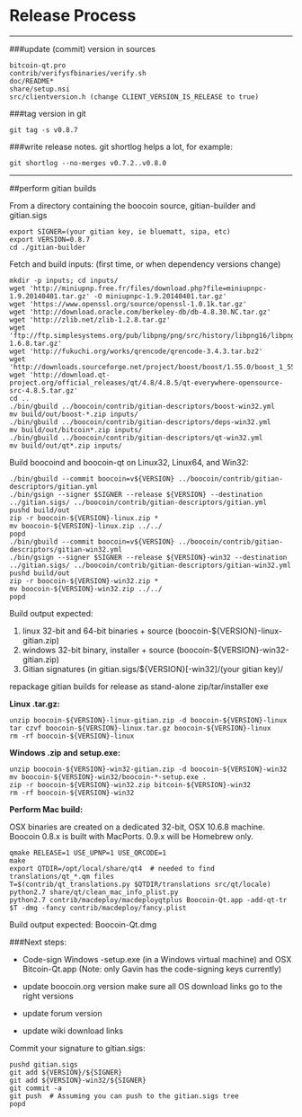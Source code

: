 Release Process
====================

* * *

###update (commit) version in sources


	bitcoin-qt.pro
	contrib/verifysfbinaries/verify.sh
	doc/README*
	share/setup.nsi
	src/clientversion.h (change CLIENT_VERSION_IS_RELEASE to true)

###tag version in git

	git tag -s v0.8.7

###write release notes. git shortlog helps a lot, for example:

	git shortlog --no-merges v0.7.2..v0.8.0

* * *

##perform gitian builds

 From a directory containing the boocoin source, gitian-builder and gitian.sigs
  
	export SIGNER=(your gitian key, ie bluematt, sipa, etc)
	export VERSION=0.8.7
	cd ./gitian-builder

 Fetch and build inputs: (first time, or when dependency versions change)

	mkdir -p inputs; cd inputs/
	wget 'http://miniupnp.free.fr/files/download.php?file=miniupnpc-1.9.20140401.tar.gz' -O miniupnpc-1.9.20140401.tar.gz'
	wget 'https://www.openssl.org/source/openssl-1.0.1k.tar.gz'
	wget 'http://download.oracle.com/berkeley-db/db-4.8.30.NC.tar.gz'
	wget 'http://zlib.net/zlib-1.2.8.tar.gz'
	wget 'ftp://ftp.simplesystems.org/pub/libpng/png/src/history/libpng16/libpng-1.6.8.tar.gz'
	wget 'http://fukuchi.org/works/qrencode/qrencode-3.4.3.tar.bz2'
	wget 'http://downloads.sourceforge.net/project/boost/boost/1.55.0/boost_1_55_0.tar.bz2'
	wget 'http://download.qt-project.org/official_releases/qt/4.8/4.8.5/qt-everywhere-opensource-src-4.8.5.tar.gz'
	cd ..
	./bin/gbuild ../boocoin/contrib/gitian-descriptors/boost-win32.yml
	mv build/out/boost-*.zip inputs/
	./bin/gbuild ../boocoin/contrib/gitian-descriptors/deps-win32.yml
	mv build/out/bitcoin*.zip inputs/
	./bin/gbuild ../boocoin/contrib/gitian-descriptors/qt-win32.yml
	mv build/out/qt*.zip inputs/

 Build boocoind and boocoin-qt on Linux32, Linux64, and Win32:
  
	./bin/gbuild --commit boocoin=v${VERSION} ../boocoin/contrib/gitian-descriptors/gitian.yml
	./bin/gsign --signer $SIGNER --release ${VERSION} --destination ../gitian.sigs/ ../boocoin/contrib/gitian-descriptors/gitian.yml
	pushd build/out
	zip -r boocoin-${VERSION}-linux.zip *
	mv boocoin-${VERSION}-linux.zip ../../
	popd
	./bin/gbuild --commit boocoin=v${VERSION} ../boocoin/contrib/gitian-descriptors/gitian-win32.yml
	./bin/gsign --signer $SIGNER --release ${VERSION}-win32 --destination ../gitian.sigs/ ../boocoin/contrib/gitian-descriptors/gitian-win32.yml
	pushd build/out
	zip -r boocoin-${VERSION}-win32.zip *
	mv boocoin-${VERSION}-win32.zip ../../
	popd

  Build output expected:

  1. linux 32-bit and 64-bit binaries + source (boocoin-${VERSION}-linux-gitian.zip)
  2. windows 32-bit binary, installer + source (boocoin-${VERSION}-win32-gitian.zip)
  3. Gitian signatures (in gitian.sigs/${VERSION}[-win32]/(your gitian key)/

repackage gitian builds for release as stand-alone zip/tar/installer exe

**Linux .tar.gz:**

	unzip boocoin-${VERSION}-linux-gitian.zip -d boocoin-${VERSION}-linux
	tar czvf boocoin-${VERSION}-linux.tar.gz boocoin-${VERSION}-linux
	rm -rf boocoin-${VERSION}-linux

**Windows .zip and setup.exe:**

	unzip boocoin-${VERSION}-win32-gitian.zip -d boocoin-${VERSION}-win32
	mv boocoin-${VERSION}-win32/boocoin-*-setup.exe .
	zip -r boocoin-${VERSION}-win32.zip bitcoin-${VERSION}-win32
	rm -rf boocoin-${VERSION}-win32

**Perform Mac build:**

  OSX binaries are created on a dedicated 32-bit, OSX 10.6.8 machine.
  Boocoin 0.8.x is built with MacPorts.  0.9.x will be Homebrew only.

	qmake RELEASE=1 USE_UPNP=1 USE_QRCODE=1
	make
	export QTDIR=/opt/local/share/qt4  # needed to find translations/qt_*.qm files
	T=$(contrib/qt_translations.py $QTDIR/translations src/qt/locale)
	python2.7 share/qt/clean_mac_info_plist.py
	python2.7 contrib/macdeploy/macdeployqtplus Boocoin-Qt.app -add-qt-tr $T -dmg -fancy contrib/macdeploy/fancy.plist

 Build output expected: Boocoin-Qt.dmg

###Next steps:

* Code-sign Windows -setup.exe (in a Windows virtual machine) and
  OSX Bitcoin-Qt.app (Note: only Gavin has the code-signing keys currently)

* update boocoin.org version
  make sure all OS download links go to the right versions

* update forum version

* update wiki download links

Commit your signature to gitian.sigs:

	pushd gitian.sigs
	git add ${VERSION}/${SIGNER}
	git add ${VERSION}-win32/${SIGNER}
	git commit -a
	git push  # Assuming you can push to the gitian.sigs tree
	popd

